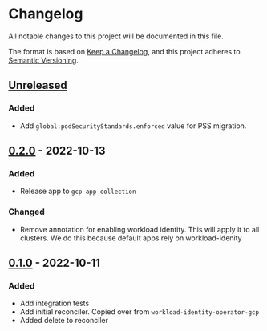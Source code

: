 # Changelog

All notable changes to this project will be documented in this file.

The format is based on [Keep a Changelog](https://keepachangelog.com/en/1.0.0/),
and this project adheres to [Semantic Versioning](https://semver.org/spec/v2.0.0.html).

## [Unreleased]

### Added

- Add `global.podSecurityStandards.enforced` value for PSS migration.

## [0.2.0] - 2022-10-13

### Added

- Release app to `gcp-app-collection`

### Changed

- Remove annotation for enabling workload identity. This will apply it to all clusters. We do this because default apps rely on workload-idenity

## [0.1.0] - 2022-10-11

### Added

- Add integration tests
- Add initial reconciler. Copied over from `workload-identity-operator-gcp` 
- Added delete to reconciler

[Unreleased]: https://github.com/giantswarm/fleet-membership-operator-gcp/compare/v0.2.0...HEAD
[0.2.0]: https://github.com/giantswarm/fleet-membership-operator-gcp/compare/v0.1.0...v0.2.0
[0.1.0]: https://github.com/giantswarm/fleet-membership-operator-gcp/releases/tag/v0.1.0
